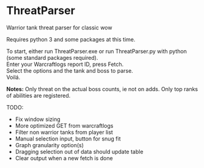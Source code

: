# ThreatParser
Warrior tank threat parser for classic wow

Requires python 3 and some packages at this time.

To start, either run ThreatParser.exe or run ThreatParser.py with python (some standard packages required).  
Enter your Warcraftlogs report ID, press Fetch.  
Select the options and the tank and boss to parse.  
Voilá.  

**Notes:** 
Only threat on the actual boss counts, ie not on adds.
Only top ranks of abilities are registered.

TODO:
 - Fix window sizing
 - More optimized GET from warcraftlogs
 - Filter non warrior tanks from player list
 - Manual selection input, button for snug fit
 - Graph granularity option(s)
 - Dragging selection out of data should update table
 - Clear output when a new fetch is done

